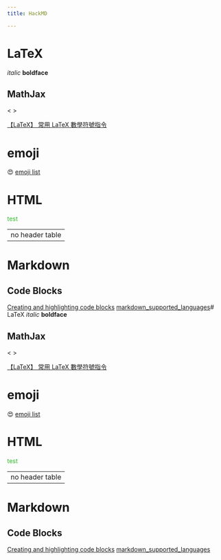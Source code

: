```yaml
---
title: HackMD

---
```


# LaTeX
*italic*
**boldface**

## MathJax
$\lt$
$\gt$

[【LaTeX】 常用 LaTeX 數學符號指令](https://hackmd.io/@CynthiaChuang/Basic-LaTeX-Commands)

# emoji
:heart_eyes:
[emoji list](https://github.com/ikatyang/emoji-cheat-sheet)


# HTML
<span class="green">test</span> 

<style>
.green {
  color: #2dbb29;
}
</style>

<table>
<tr>
    <td>no header table</td>
</tr>
</table>

# Markdown
## Code Blocks
[Creating and highlighting code blocks](https://docs.github.com/en/get-started/writing-on-github/working-with-advanced-formatting/creating-and-highlighting-code-blocks)
[markdown_supported_languages](https://github.com/jincheng9/markdown_supported_languages)# LaTeX
*italic*
**boldface**

## MathJax
$\lt$
$\gt$

[【LaTeX】 常用 LaTeX 數學符號指令](https://hackmd.io/@CynthiaChuang/Basic-LaTeX-Commands)

# emoji
:heart_eyes:
[emoji list](https://github.com/ikatyang/emoji-cheat-sheet)


# HTML
<span class="green">test</span> 

<style>
.green {
  color: #2dbb29;
}
</style>

<table>
<tr>
    <td>no header table</td>
</tr>
</table>

# Markdown
## Code Blocks
[Creating and highlighting code blocks](https://docs.github.com/en/get-started/writing-on-github/working-with-advanced-formatting/creating-and-highlighting-code-blocks)
[markdown_supported_languages](https://github.com/jincheng9/markdown_supported_languages)